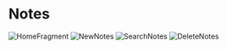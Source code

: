 # Notes

![HomeFragment](https://user-images.githubusercontent.com/126315394/221368502-df5e38dd-9350-4217-ab07-a98553efef2f.jpg)
![NewNotes](https://user-images.githubusercontent.com/126315394/221368518-c2344fae-4b96-47b5-aa04-b158d01255d8.jpg)
![SearchNotes](https://user-images.githubusercontent.com/126315394/221368526-458f5d8b-48a7-4bd3-98d0-10501d87da29.jpg)
![DeleteNotes](https://user-images.githubusercontent.com/126315394/221368527-f2cc0407-0b42-41a6-9077-9726c8be23a8.jpg)

